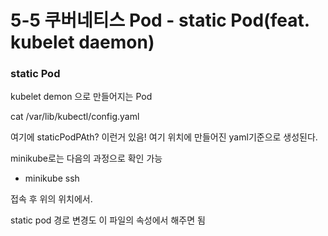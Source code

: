 # 5-5 쿠버네티스 Pod - static Pod(feat. kubelet daemon)

### static Pod

kubelet demon 으로 만들어지는 Pod

cat /var/lib/kubectl/config.yaml

여기에 staticPodPAth? 이런거 있음! 여기 위치에 만들어진 yaml기준으로 생성된다.

minikube로는 다음의 과정으로 확인 가능

- minikube ssh

접속 후 위의 위치에서.

static pod 경로 변경도 이 파일의 속성에서 해주면 됨